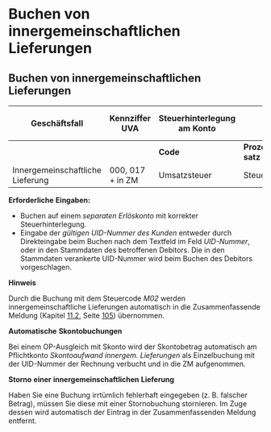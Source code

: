 # Buchen von innergemeinschaftlichen Lieferungen

## Buchen von innergemeinschaftlichen Lieferungen


| **Geschäftsfall** | **Kennziffer** **UVA** | **Steuerhinterlegung** **am** **Konto** |  |  | **Eingabe** **im Buchungsdialog** **(Feld Code)** | **Anzeige** **Journal/Konto** |
| --- | --- | --- | --- | --- | --- | --- |
|  |  | **Code** | **Prozent-satz** | **Steuertyp** |  |  |
| Innergemeinschaftliche Lieferung | &#48;00, 017 + in ZM | Umsatzsteuer | Steuerfrei | ig Lieferung | &#48;2 | M02 |



**Erforderliche** **Eingaben:**

* Buchen auf einem *separaten Erlöskonto* mit korrekter Steuerhinterlegung.
* Eingabe der *gültigen UID-Nummer des Kunden* entweder durch Direkteingabe beim Buchen nach dem Textfeld im Feld *UID-Nummer*, oder in den Stammdaten des betroffenen Debitors. Die in den Stammdaten verankerte UID-Nummer wird beim Buchen des Debitors vorgeschlagen.


**Hinweis**

Durch die Buchung mit dem Steuercode *M02* werden innergemeinschaftliche Lieferungen automatisch in die Zusammenfassende Meldung (Kapitel [11.2](<FIBUNextHandbuch1.md#\_Ref74578930>), Seite [105](<FIBUNextHandbuch1.md#\_Ref74578930>)) übernommen.


**Automatische** **Skontobuchungen**

Bei einem OP-Ausgleich mit Skonto wird der Skontobetrag automatisch am Pflichtkonto *Skontoaufwand innergem. Lieferungen* als Einzelbuchung mit der UID-Nummer der Rechnung verbucht und in die ZM aufgenommen.

**Storno** **einer** **innergemeinschaftlichen** **Lieferung**

Haben Sie eine Buchung irrtümlich fehlerhaft eingegeben (z. B. falscher Betrag), müssen Sie diese mit einer Stornobuchung stornieren. Im Zuge dessen wird automatisch der Eintrag in der Zusammenfassenden Meldung entfernt.


